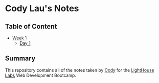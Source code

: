 # Cody Lau's Notes

## Table of Content
* [Week 1](/Week_1/)
  * [Day 1](/Week_1/Day_1/)

## Summary

This repository contains all of the notes taken by [Cody](https://github.com/laucodx45) for the [LightHouse Labs](https://www.lighthouselabs.ca/) Web Development Bootcamp.


